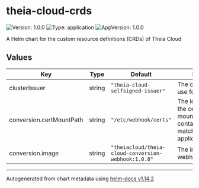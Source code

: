 # theia-cloud-crds

![Version: 1.0.0](https://img.shields.io/badge/Version-1.0.0-informational?style=flat-square) ![Type: application](https://img.shields.io/badge/Type-application-informational?style=flat-square) ![AppVersion: 1.0.0](https://img.shields.io/badge/AppVersion-1.0.0-informational?style=flat-square)

A Helm chart for the custom resource definitions (CRDs) of Theia Cloud

## Values

| Key | Type | Default | Description |
|-----|------|---------|-------------|
| clusterIssuer | string | `"theia-cloud-selfsigned-issuer"` | The cluster issuer to use for the certificate |
| conversion.certMountPath | string | `"/etc/webhook/certs"` | The location of where the certificates are mounted into the container (needs to match with application.properties) |
| conversion.image | string | `"theiacloud/theia-cloud-conversion-webhook:1.0.0"` | The image of the webhook container |

----------------------------------------------
Autogenerated from chart metadata using [helm-docs v1.14.2](https://github.com/norwoodj/helm-docs/releases/v1.14.2)
